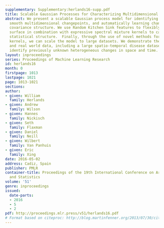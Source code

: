 ```yaml
---
supplementary: Supplementary:herlands16-supp.pdf
title: Scalable Gaussian Processes for Characterizing Multidimensional Change Surfaces
abstract: We present a scalable Gaussian process model for identifying and characterizing
  smooth multidimensional changepoints, and automatically learning changes in expressive
  covariance structure. We use Random Kitchen Sink features to flexibly define a change
  surface in combination with expressive spectral mixture kernels to capture the complex
  statistical structure.  Finally, through the use of novel methods for additive non-separable
  kernels, we can scale the model to large datasets. We demonstrate the model on numerical
  and real world data, including a large spatio-temporal disease dataset where we
  identify previously unknown heterogeneous changes in space and time.
layout: inproceedings
series: Proceedings of Machine Learning Research
id: herlands16
month: 0
firstpage: 1013
lastpage: 1021
page: 1013-1021
sections: 
author:
- given: William
  family: Herlands
- given: Andrew
  family: Wilson
- given: Hannes
  family: Nickisch
- given: Seth
  family: Flaxman
- given: Daniel
  family: Neill
- given: Wilbert
  family: Van Panhuis
- given: Eric
  family: Xing
date: 2016-05-02
address: Cadiz, Spain
publisher: PMLR
container-title: Proceedings of the 19th International Conference on Artificial Intelligence
  and Statistics
volume: '51'
genre: inproceedings
issued:
  date-parts:
  - 2016
  - 5
  - 2
pdf: http://proceedings.mlr.press/v51/herlands16.pdf
# Format based on citeproc: http://blog.martinfenner.org/2013/07/30/citeproc-yaml-for-bibliographies/
---
```

